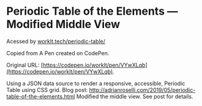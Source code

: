 # Periodic Table of the Elements — Modified Middle View

Acessed by [worklt.tech/periodic-table/](https://worklt.tech/periodic-table/)

Copied from A Pen created on CodePen.

Original URL: [https://codepen.io/worklt/pen/VYwXLqb](https://codepen.io/worklt/pen/VYwXLqb).

Using a JSON data source to render a responsive, accessible, Periodic Table using CSS grid. Blog post: http://adrianroselli.com/2019/05/periodic-table-of-the-elements.html
Modified the middle view. See post for details.